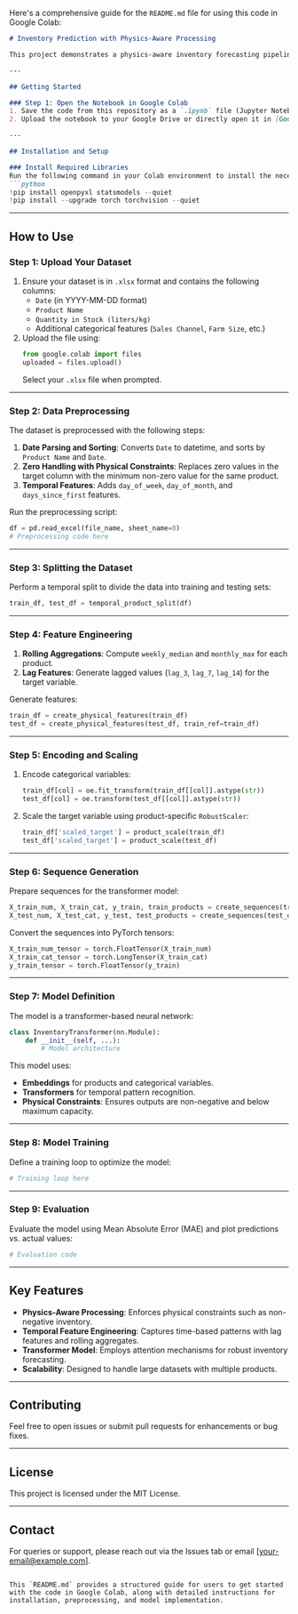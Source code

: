 Here's a comprehensive guide for the `README.md` file for using this code in Google Colab:

```markdown
# Inventory Prediction with Physics-Aware Processing

This project demonstrates a physics-aware inventory forecasting pipeline using Google Colab and PyTorch. The system handles temporal feature engineering, leakage-proof data preprocessing, and builds a robust transformer model to predict inventory levels while respecting physical constraints.

---

## Getting Started

### Step 1: Open the Notebook in Google Colab
1. Save the code from this repository as a `.ipynb` file (Jupyter Notebook).
2. Upload the notebook to your Google Drive or directly open it in [Google Colab](https://colab.research.google.com/).

---

## Installation and Setup

### Install Required Libraries
Run the following command in your Colab environment to install the necessary Python libraries:
```python
!pip install openpyxl statsmodels --quiet
!pip install --upgrade torch torchvision --quiet
```

---

## How to Use

### Step 1: Upload Your Dataset
1. Ensure your dataset is in `.xlsx` format and contains the following columns:
   - `Date` (in YYYY-MM-DD format)
   - `Product Name`
   - `Quantity in Stock (liters/kg)`
   - Additional categorical features (`Sales Channel`, `Farm Size`, etc.)
2. Upload the file using:
   ```python
   from google.colab import files
   uploaded = files.upload()
   ```
   Select your `.xlsx` file when prompted.

---

### Step 2: Data Preprocessing
The dataset is preprocessed with the following steps:
1. **Date Parsing and Sorting**: Converts `Date` to datetime, and sorts by `Product Name` and `Date`.
2. **Zero Handling with Physical Constraints**: Replaces zero values in the target column with the minimum non-zero value for the same product.
3. **Temporal Features**: Adds `day_of_week`, `day_of_month`, and `days_since_first` features.

Run the preprocessing script:
```python
df = pd.read_excel(file_name, sheet_name=0)
# Preprocessing code here
```

---

### Step 3: Splitting the Dataset
Perform a temporal split to divide the data into training and testing sets:
```python
train_df, test_df = temporal_product_split(df)
```

---

### Step 4: Feature Engineering
1. **Rolling Aggregations**: Compute `weekly_median` and `monthly_max` for each product.
2. **Lag Features**: Generate lagged values (`lag_3`, `lag_7`, `lag_14`) for the target variable.

Generate features:
```python
train_df = create_physical_features(train_df)
test_df = create_physical_features(test_df, train_ref=train_df)
```

---

### Step 5: Encoding and Scaling
1. Encode categorical variables:
   ```python
   train_df[col] = oe.fit_transform(train_df[[col]].astype(str))
   test_df[col] = oe.transform(test_df[[col]].astype(str))
   ```
2. Scale the target variable using product-specific `RobustScaler`:
   ```python
   train_df['scaled_target'] = product_scale(train_df)
   test_df['scaled_target'] = product_scale(test_df)
   ```

---

### Step 6: Sequence Generation
Prepare sequences for the transformer model:
```python
X_train_num, X_train_cat, y_train, train_products = create_sequences(train_df)
X_test_num, X_test_cat, y_test, test_products = create_sequences(test_df)
```
Convert the sequences into PyTorch tensors:
```python
X_train_num_tensor = torch.FloatTensor(X_train_num)
X_train_cat_tensor = torch.LongTensor(X_train_cat)
y_train_tensor = torch.FloatTensor(y_train)
```

---

### Step 7: Model Definition
The model is a transformer-based neural network:
```python
class InventoryTransformer(nn.Module):
    def __init__(self, ...):
        # Model architecture
```
This model uses:
- **Embeddings** for products and categorical variables.
- **Transformers** for temporal pattern recognition.
- **Physical Constraints**: Ensures outputs are non-negative and below maximum capacity.

---

### Step 8: Model Training
Define a training loop to optimize the model:
```python
# Training loop here
```

---

### Step 9: Evaluation
Evaluate the model using Mean Absolute Error (MAE) and plot predictions vs. actual values:
```python
# Evaluation code
```

---

## Key Features
- **Physics-Aware Processing**: Enforces physical constraints such as non-negative inventory.
- **Temporal Feature Engineering**: Captures time-based patterns with lag features and rolling aggregates.
- **Transformer Model**: Employs attention mechanisms for robust inventory forecasting.
- **Scalability**: Designed to handle large datasets with multiple products.

---

## Contributing
Feel free to open issues or submit pull requests for enhancements or bug fixes.

---

## License
This project is licensed under the MIT License.

---

## Contact
For queries or support, please reach out via the Issues tab or email [your-email@example.com].
```

This `README.md` provides a structured guide for users to get started with the code in Google Colab, along with detailed instructions for installation, preprocessing, and model implementation.
